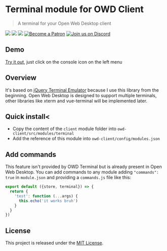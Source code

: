 # Terminal module for OWD Client
> A terminal for your Open Web Desktop client

<p>
    <a href="https://github.com/owdproject/owd-client/blob/master/LICENSE"><img src="https://img.shields.io/badge/license-MIT-green.svg" /></a>
    <a href="https://github.com/owdproject/owd-client"><img src="https://img.shields.io/badge/owd-client-3A9CB6" /></a>
    <a href="https://github.com/topics/owd-modules"><img src="https://img.shields.io/badge/owd-modules-888" /></a>
    <a href="https://hacklover.net/patreon"><img src="https://img.shields.io/badge/become-a%20patron-orange" alt="Become a Patron" /></a>
    <a href="https://hacklover.net/discord"><img src="https://img.shields.io/badge/chat-on%20discord-7289da.svg" alt="Join us on Discord" /></a>
</p>

## Demo
[Try it out](https://hacklover.net), just click on the console icon on the left menu

## Overview
It's based on [jQuery Terminal Emulator](https://github.com/jcubic/jquery.terminal) because I use this library from the beginning.
Open Web Desktop is designed to support multiple terminals, other libraries like xterm and vue-terminal will be implemented later.

## Quick install<
- Copy the content of the `client` module folder into `owd-client/src/modules/terminal`
- Add the reference of this module into `owd-client/config/modules.json` 

## Add commands
This feature isn't provided by OWD Terminal but is already present in Open Web Desktop.
You can add commands to any module adding `"commands": true` in `module.json` and providing a `commands.js` file like this:

```js
export default ({store, terminal}) => {
  return {
    'test': function (...args) {  
      this.echo('it works bruh')
    }
  }
})
```

## License
This project is released under the [MIT License](LICENSE).